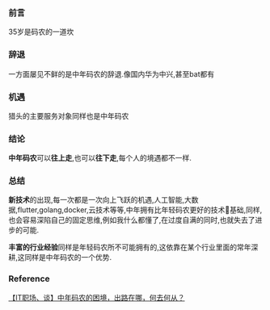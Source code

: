 ### 前言
35岁是码农的一道坎

### 辞退
一方面屡见不鲜的是中年码农的辞退.像国内华为中兴,甚至bat都有

### 机遇
猎头的主要服务对象同样也是中年码农

### 结论
**中年码农**可以**往上走**,也可以**往下走**,每个人的境遇都不一样.

### 总结
**新技术**的出现,每一次都是一次向上飞跃的机遇,人工智能,大数据,flutter,golang,docker,云技术等等,中年拥有比年轻码农更好的技术基础,同样,也会容易深陷自己的固定思维,例如我什么都懂了,在过度自满的同时,也就失去了进步的可能.

**丰富的行业经验**同样是年轻码农所不可能拥有的,这依靠在某个行业里面的常年深耕,这同样是中年码农的一个优势.


### Reference
[【IT职场、谈】中年码农的困境，出路在哪，何去何从？](https://www.youtube.com/watch?v=tAcsgNVTaNU)